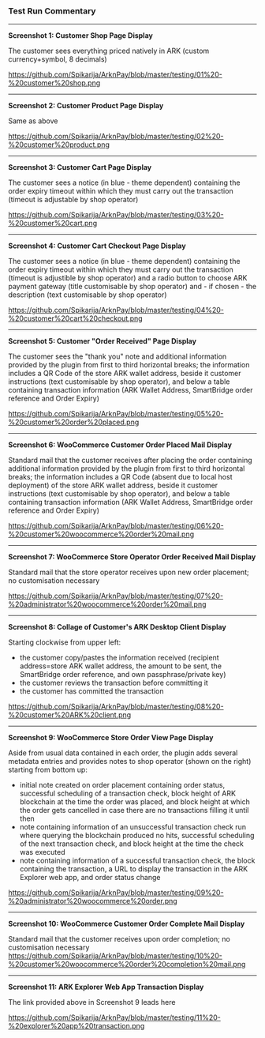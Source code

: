 ### **Test Run Commentary**


----------


**Screenshot 1: Customer Shop Page Display**

The customer sees everything priced natively in ARK (custom currency+symbol, 8 decimals) 

https://github.com/Spikarija/ArknPay/blob/master/testing/01%20-%20customer%20shop.png


----------


**Screenshot 2: Customer Product Page Display**

Same as above

https://github.com/Spikarija/ArknPay/blob/master/testing/02%20-%20customer%20product.png


----------


**Screenshot 3: Customer Cart Page Display**

The customer sees a notice (in blue - theme dependent) containing the order expiry timeout within which they must carry out the transaction (timeout is adjustable by shop operator)

https://github.com/Spikarija/ArknPay/blob/master/testing/03%20-%20customer%20cart.png


----------


**Screenshot 4: Customer Cart Checkout Page Display**

The customer sees a notice (in blue - theme dependent) containing the order expiry timeout within which they must carry out the transaction (timeout is adjustible by shop operator) and a radio button to choose ARK payment gateway (title customisable by shop operator) and - if chosen - the description (text customisable by shop operator)

https://github.com/Spikarija/ArknPay/blob/master/testing/04%20-%20customer%20cart%20checkout.png


----------


**Screenshot 5: Customer "Order Received" Page Display**

The customer sees the "thank you" note and additional information provided by the plugin from first to third horizontal breaks; the information includes a QR Code of the store ARK wallet address, beside it customer instructions (text customisable by shop operator), and below a table containing transaction information (ARK Wallet Address, SmartBridge order reference and Order Expiry)

https://github.com/Spikarija/ArknPay/blob/master/testing/05%20-%20customer%20order%20placed.png


----------


**Screenshot 6: WooCommerce Customer Order Placed Mail Display**

Standard mail that the customer receives after placing the order containing additional information provided by the plugin from first to third horizontal breaks; the information includes a QR Code (absent due to local host deployment) of the store ARK wallet address, beside it customer instructions (text customisable by shop operator), and below a table containing transaction information (ARK Wallet Address, SmartBridge order reference and Order Expiry)

https://github.com/Spikarija/ArknPay/blob/master/testing/06%20-%20customer%20woocommerce%20order%20mail.png


----------


**Screenshot 7: WooCommerce Store Operator Order Received Mail Display**

Standard mail that the store operator receives upon new order placement; no customisation necessary

https://github.com/Spikarija/ArknPay/blob/master/testing/07%20-%20administrator%20woocommerce%20order%20mail.png


----------


**Screenshot 8: Collage of Customer's ARK Desktop Client Display**

Starting clockwise from upper left:

 - the customer copy/pastes the information received (recipient address=store ARK wallet address, the amount to be sent, the SmartBridge order reference, and own passphrase/private key)
 - the customer reviews the transaction before committing it
 - the customer has committed the transaction

https://github.com/Spikarija/ArknPay/blob/master/testing/08%20-%20customer%20ARK%20client.png


----------


**Screenshot 9: WooCommerce Store Order View Page Display**

Aside from usual data contained in each order, the plugin adds several metadata entries and provides notes to shop operator (shown on the right) starting from bottom up:

 - initial note created on order placement containing order status, successful scheduling of a transaction check, block height of ARK blockchain at the time the order was placed, and block height at which the order gets cancelled in case there are no transactions filling it until then
 - note containing information of an unsuccessful transaction check run where querying the blockchain produced no hits, successful scheduling of the next transaction check, and block height at the time the check was executed
 - note containing information of a successful transaction check, the block containing the transaction, a URL to display the transaction in the ARK Explorer web app, and order status change

https://github.com/Spikarija/ArknPay/blob/master/testing/09%20-%20administrator%20woocommerce%20order.png


----------


**Screenshot 10: WooCommerce Customer Order Complete Mail Display**

Standard mail that the customer receives upon order completion; no customisation necessary
https://github.com/Spikarija/ArknPay/blob/master/testing/10%20-%20customer%20woocommerce%20order%20completion%20mail.png


----------


**Screenshot 11: ARK Explorer Web App Transaction Display**

The link provided above in Screenshot 9 leads here

https://github.com/Spikarija/ArknPay/blob/master/testing/11%20-%20explorer%20app%20transaction.png
